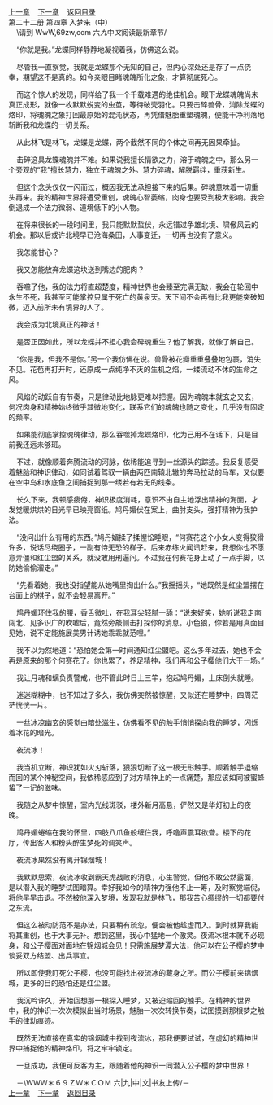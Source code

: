
[上一章](https://github.com/xiaominghe2014/spider_book/blob/master/book/知北游/第266章.md)&nbsp;&nbsp;&nbsp;&nbsp;[下一章](https://github.com/xiaominghe2014/spider_book/blob/master/book/知北游/第268章.md)&nbsp;&nbsp;&nbsp;&nbsp;[返回目录](https://github.com/xiaominghe2014/spider_book/blob/master/book/知北游/README.md)
<br /> 第二十二册 第四章 入梦来（中）<br />
        \请到 WwW,69zw,com 六*九*中*文*阅读最新章节/

    “你就是我。”龙蝶同样静静地凝视着我，仿佛这么说。

    尽管我一直察觉，我就是龙蝶那个无知的自己，但内心深处还是存了一点侥幸，期望这不是真的。如今亲眼目睹魂魄所化之象，才算彻底死心。

    而这个惊人的发现，同样给了我一个千载难遇的绝佳机会。眼下龙蝶魂魄尚未真正成形，就像一枚默默蜕变的虫茧，等待破壳羽化。只要击碎兽骨，消除龙蝶的烙印，将魂魄之象打回最原始的混沌状态，再凭借魅胎重塑魂魄，便能干净利落地斩断我和龙蝶的一切关系。

    从此林飞是林飞，龙蝶是龙蝶，两个截然不同的个体之间再无因果牵扯。

    击碎这具龙蝶魂魄并不难。如果说我擅长情欲之力，溶于魂魄之中，那么另一个旁观的“我”擅长慧力，独立于魂魄之外。慧力碎魂，解脱羁绊，重获新生。

    但这个念头仅仅一闪而过，概因我无法承担接下来的后果。碎魂意味着一切重头再来。我的精神世界将遭受重创，魂魄心智萎缩，肉身也要受到极大影响。我会倒退成一个法力微弱、道境低下的小人物。

    在将来很长的一段时间里，我只能默默蜇伏，永远错过争雄北境、啸傲风云的机会。那以后或许北境早已沧海桑田，人事变迁，一切再也没有了意义。

    我怎能甘心？

    我又怎能放弃龙蝶这块送到嘴边的肥肉？

    吞噬了他，我的法力将直超楚度，精神世界也会臻至完满无缺，我会在轮回中永生不死，我甚至可能掌控只属于死亡的黄泉天。天下间不会再有比我更能突破知微，迈入前所未有境界的人了。

    我会成为北境真正的神话！

    是否正因如此，所以龙蝶并不担心我会碎魂重生？他了解我，就像了解自己。

    “你是我，但我不是你。”另一个我仿佛在说。兽骨被花瓣重重叠叠地包裹，消失不见。花苞再打开时，还原成一点纯净不灭的生机之焰，一缕流动不休的生命之风。

    风焰的动跃自有节奏，只是律动比地脉更难以把握。因为魂魄本就玄之又玄，何况肉身和精神始终微乎其微地变化，联系它们的魂魄也随之变化，几乎没有固定的频率。

    如果能彻底掌控魂魄律动，那么吞噬掉龙蝶烙印，化为己用不在话下，只是目前我还远未够班。

    不过，就像顺着奔腾流动的河脉，依稀能追寻到一丝源头的踪迹。我反复感受着魅胎和神识律动，如同试着驾驭一辆由两匹南辕北辙的奔马拉动的马车，又似要在空中鸟和水底鱼之间捕捉到那一缕若有若无的线条。

    长久下来，我顿感疲倦，神识极度消耗，意识不由自主地浮出精神的海面，才发觉暖烘烘的日光早已映亮窗纸。鸠丹媚伏在案上，曲肘支头，强打精神为我护法。

    “没问出什么有用的东西。”鸠丹媚揉了揉惺忪睡眼，“何赛花这个小女人变得狡猾许多，说话尽绕圈子，一副有恃无恐的样子。后来赤练火闻讯赶来，我想你也不愿意弄僵和红尘盟的关系，就没敢用刑逼问。不过我在何赛花身上动了一点手脚，以防她偷偷溜走。”

    “先看着她，我也没指望能从她嘴里掏出什么。”我摇摇头，“她既然是红尘盟摆在台面上的棋子，就不会轻易离开。”

    鸠丹媚环住我的腰，香舌微吐，在我耳尖轻腻一舔：“说来好笑，她听说我走南闯北、见多识广的吹嘘后，竟然旁敲侧击打探你的消息。小色狼，你若是用真面目见她，说不定能施展美男计诱她乖乖就范哩。”

    我不以为然地道：“恐怕她会第一时间通知红尘盟吧。这么多年过去，她也不会再是原来的那个何赛花了。你也累了，养足精神，我们再和公子樱他们大干一场。”

    我让月魂和螭负责警戒，也不管此时日上三竿，抱起鸠丹媚，上床倒头就睡。

    迷迷糊糊中，也不知过了多久，我仿佛突然被惊醒，又似还在睡梦中，四周茫茫恍恍一片。

    一丝冰凉幽玄的感觉由暗处滋生，仿佛看不见的触手悄悄探向我的睡梦，闪烁着冰花的暗光。

    夜流冰！

    我当机立断，神识犹如火刃斩落，狠狠切断了这一根无形触手。顺着触手退缩而回的某个神秘空间，我依稀感应到了对方精神上的一点痛楚，那应该如同被蜜蜂蛰了一记的滋味。

    我随之从梦中惊醒，室内光线斑驳，楼外新月高悬，俨然又是华灯初上的夜晚。

    鸠丹媚蜷缩在我的怀里，四肢八爪鱼般缠住我，呼噜声震耳欲聋。楼下的花厅，传出客人和粉头醉生梦死的调笑声。

    夜流冰果然没有离开锦烟城！

    我默默思索，夜流冰收到霸天虎战败的消息，心生警觉，但他不敢公然露面，是以潜入我的睡梦试图暗算。幸好我如今的精神力强他不止一筹，及时察觉端倪，将他早早击退。不然被他深入梦境，发现我就是林飞，那我苦心绸缪的一切都要付之东流。

    但这么被动防范不是办法，只要稍有疏忽，便会被他趁虚而入。到时就算我能将其重创，也于大事无补。想到这里，我心中猛地一个激灵。夜流冰根本就不必现身，和公子樱面对面地在锦烟城会见！只需施展梦潭大法，他可以在公子樱的梦中谈妥双方结盟、出兵事宜。

    所以即使我盯死公子樱，也没可能找出夜流冰的藏身之所。而公子樱前来锦烟城，更多的目的恐怕还是红尘盟。

    我沉吟许久，开始回想那一根探入睡梦，又被迫缩回的触手。在精神的世界中，我的神识一次次模拟出当时场景，魅胎一次次转换节奏，试图摸到那根梦之触手的律动痕迹。

    既然无法直接在真实的锦烟城中找到夜流冰，那我便要试试，在虚幻的精神世界中捕捉他的精神烙印，将之牢牢锁定。

    一旦成功，我便可反客为主，跟随着他的神识一同潜入公子樱的梦中世界！

    －\ＷＷＷ＊６９ＺＷ＊ＣＯＭ 六|九|中|文|书友上传/－
  <br />
[上一章](https://github.com/xiaominghe2014/spider_book/blob/master/book/知北游/第266章.md)&nbsp;&nbsp;&nbsp;&nbsp;[下一章](https://github.com/xiaominghe2014/spider_book/blob/master/book/知北游/第268章.md)&nbsp;&nbsp;&nbsp;&nbsp;[返回目录](https://github.com/xiaominghe2014/spider_book/blob/master/book/知北游/README.md)
